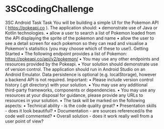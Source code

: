 # 3SCcodingChallenge

3SC Android Task
Task
You will be building a simple UI for the Pokemon API 
( https://pokeapi.co	).
The application should:
▪ demonstrate use of Java or Kotlin technologies.
▪ allow a user to search a list of Pokemon loaded from the API 
displaying the sprite of the pokemon and name
▪ allow the user to see a detail screen for each pokemon so they can 
read and visualise a Pokemon's statisitics (you may choose which 
of these to use!).
Getting Started
▪ The following endpoint provides a list of 
Pokemon:	https://pokeapi.co/api/v2/pokemon/
▪ You may use any other endpoints and resources provided by the 
Pokeapi.
▪ Your solution should demonstrate use of version control.
The application should run in Android Studio on an Android 
Emulator. Data persistence is optional (e.g. localStorage), 
however	a backend API is not required.
Important:
▪ Please include version control history (.git directory) with your 
solution.
▪ You may use any additional third-party frameworks, components or 
dependencies.
▪ You may use any resources at your disposal for guidance, please 
provide any URLs to resources in your solution.
▪ The task will be marked on the following aspects:
▪ Technical ability - is the code quality great?
▪ Presentation skills - does it look beautiful?
▪ Documentation - are sources referenced/is the code well 
commented?
▪ Overall solution - does it work really well from a user point of view?
